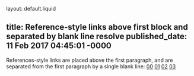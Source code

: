 layout: default.liquid

title: Reference-style links above first block and separated by blank line resolve
published_date: 11 Feb 2017 04:45:01 -0000
---

[00]: /0
 [01]: /1
  [02]: /2
   [03]: /3

References-style links are placed above the first paragraph, and are separated
from the first paragraph by a single blank line:
[00][] [01][] [02][] [03][]

